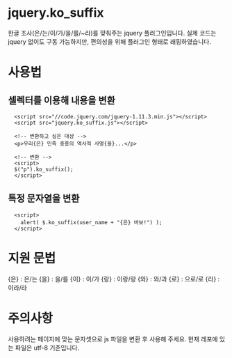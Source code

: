 # jquery.ko_suffix

한글 조사(은/는/이/가/을/를/~라)를 맞춰주는 jquery 플러그인입니다.
실제 코드는 jquery 없이도 구동 가능하지만, 편의성을 위해 플러그인 형태로 래핑하였습니다.

# 사용법

## 셀렉터를 이용해 내용을 변환

```
  <script src="//code.jquery.com/jquery-1.11.3.min.js"></script>
  <script src="jquery.ko_suffix.js"></script>
  
  <!-- 변환하고 싶은 대상 -->
  <p>우리{은} 민족 중흥의 역사적 사명{을}...</p>
  
  <!-- 변환 -->
  <script>
  $("p").ko_suffix();
  </script>
```
## 특정 문자열을 변환
```
  <script>
    alert( $.ko_suffix(user_name + "{은} 바보!") );
  </script>
```

# 지원 문법

{은} : 은/는
{을} : 을/를
{이} : 이/가
{랑} : 이랑/랑
{와} : 와/과
{로} : 으로/로
{라} : 이라/라

# 주의사항

사용하려는 페이지에 맞는 문자셋으로 js 파일을 변환 후 사용해 주세요.
현재 레포에 있는 파일은 utf-8 기준입니다.

